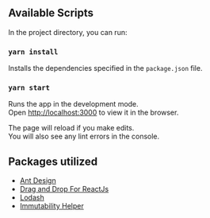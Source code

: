 ## Available Scripts

In the project directory, you can run:

### `yarn install`
Installs the dependencies specified in the `package.json` file.

### `yarn start`

Runs the app in the development mode.<br>
Open [http://localhost:3000](http://localhost:3000) to view it in the browser.

The page will reload if you make edits.<br>
You will also see any lint errors in the console.

## Packages utilized

- [Ant Design](#http://ant.design/)
- [Drag and Drop For ReactJs](#https://react-dnd.github.io/react-dnd/)
- [Lodash](#https://lodash.com/)
- [Immutability Helper](#https://github.com/kolodny/immutability-helper)